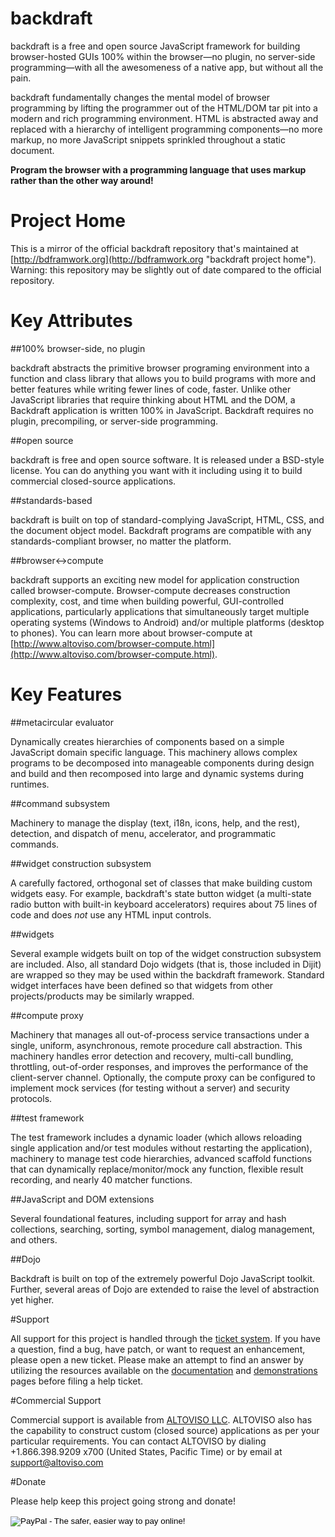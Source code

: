 # backdraft

backdraft is a free and open source JavaScript framework for building browser-hosted GUIs 100% within the browser—no
plugin, no server-side programming—with all the awesomeness of a native app, but without all the pain.

backdraft fundamentally changes the mental model of browser programming by lifting the programmer out of the HTML/DOM
tar pit into a modern and rich programming environment. HTML is abstracted away and replaced with a hierarchy of
intelligent programming components—no more markup, no more JavaScript snippets sprinkled throughout a static document.

**Program the browser with a programming language that uses markup rather than the other way around!**

# Project Home

This is a mirror of the official backdraft repository that's maintained at [http://bdframwork.org](http://bdframwork.org
"backdraft project home"). Warning: this repository may be slightly out of date compared to the official repository.

# Key Attributes

##100% browser-side, no plugin

backdraft abstracts the primitive browser programing environment into a function and class library that allows you to
build programs with more and better features while writing fewer lines of code, faster.  Unlike other JavaScript
libraries that require thinking about HTML and the DOM, a Backdraft application is written 100% in JavaScript. Backdraft
requires no plugin, precompiling, or server-side programming.

##open source

backdraft is free and open source software. It is released under a BSD-style license. You can do
anything you want with it including using it to build commercial closed-source applications.

##standards-based

backdraft is built on top of standard-complying JavaScript, HTML, CSS, and the document object
model. Backdraft programs are compatible with any standards-compliant browser, no matter the platform.

##browser&#x2194;compute

backdraft supports an exciting new model for application construction called
browser-compute. Browser-compute decreases construction complexity, cost, and time when building powerful,
GUI-controlled applications, particularly applications that simultaneously target multiple operating systems
(Windows to Android) and/or multiple platforms (desktop to phones). You can learn more about browser-compute at
[http://www.altoviso.com/browser-compute.html](http://www.altoviso.com/browser-compute.html).

# Key Features

##metacircular evaluator

Dynamically creates hierarchies of components based on a simple JavaScript domain specific language. This machinery
allows complex programs to be decomposed into manageable components during design and build and then recomposed into
large and dynamic systems during runtimes.

##command subsystem

Machinery to manage the display (text, i18n, icons, help, and the rest), detection, and dispatch of menu, accelerator,
and programmatic commands.

##widget construction subsystem

A carefully factored, orthogonal set of classes that make building custom widgets easy. For example, backdraft's state
button widget (a multi-state radio button with built-in keyboard accelerators) requires about 75 lines of code and does
*not* use any HTML input controls.

##widgets

Several example widgets built on top of the widget construction subsystem are included. Also, all standard Dojo widgets
(that is, those included in Dijit) are wrapped so they may be used within the backdraft framework. Standard widget
interfaces have been defined so that widgets from other projects/products may be similarly wrapped.

##compute proxy

Machinery that manages all out-of-process service transactions under a single, uniform, asynchronous, remote procedure
call abstraction. This machinery handles error detection and recovery, multi-call bundling, throttling, out-of-order
responses, and improves the performance of the client-server channel. Optionally, the compute proxy can be configured to
implement mock services (for testing without a server) and security protocols.

##test framework

The test framework includes a dynamic loader (which allows reloading single application and/or test modules without
restarting the application), machinery to manage test code hierarchies, advanced scaffold functions that can dynamically
replace/monitor/mock any function, flexible result recording, and nearly 40 matcher functions.

##JavaScript and DOM extensions

Several foundational features, including support for array and hash collections, searching, sorting, symbol management,
dialog management, and others.

##Dojo

Backdraft is built on top of the extremely powerful Dojo JavaScript toolkit. Further, several areas of Dojo are extended
to raise the level of abstraction yet higher.



#Support

All support for this project is handled through the [ticket system]("http://bdframework.org/repo/reportlist"). If you
have a question, find a bug, have patch, or want to request an enhancement, please open a new ticket. Please make an
attempt to find an answer by utilizing the resources available on the
[documentation]("http://bdframework.org/repo/docs") and [demonstrations]("http://bdframework.org/repo/demos") pages
before filing a help ticket.

#Commercial Support

Commercial support is available from [ALTOVISO LLC]("http://www.altoviso.com"). ALTOVISO also has the capability to
construct custom (closed source) applications as per your particular requirements. You can contact ALTOVISO by dialing
+1.866.398.9209 x700 (United States, Pacific Time) or by email at
[support@altoviso.com]("mailto:support@altoviso.com")</a></p>

#Donate

Please help keep this project going strong and donate!


<form action="https://www.paypal.com/cgi-bin/webscr" method="post" style="display:inline-block;">
<input type="hidden" name="cmd" value="_s-xclick">
<input type="hidden" name="hosted_button_id" value="A44RGVP34R5CW">
<input type="image" src="https://www.paypal.com/en_US/i/btn/btn_donate_SM.gif" border="0" name="submit" alt="PayPal - The safer, easier way to pay online!">
<img alt="" border="0" src="https://www.paypal.com/en_US/i/scr/pixel.gif" width="1" height="1">
</form>


